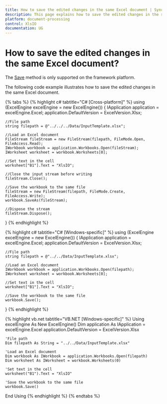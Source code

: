 ```yaml
---
title: How to save the edited changes in the same Excel document | Syncfusion.
description: This page explains how to save the edited changes in the same Excel document using Syncfusion .NET Excel library (XlsIO).
platform: document-processing
control: XlsIO
documentation: UG
---
```


# How to save the edited changes in the same Excel document?

The [Save](https://help.syncfusion.com/cr/file-formats/Syncfusion.XlsIO.IWorkbook.html#Syncfusion_XlsIO_IWorkbook_Save) method is only supported on the framework platform. 

The following code example illustrates how to save the edited changes in the same Excel document.

{% tabs %}
{% highlight c# tabtitle="C# [Cross-platform]" %}
using (ExcelEngine excelEngine = new ExcelEngine())
{
    IApplication application = excelEngine.Excel;
    application.DefaultVersion = ExcelVersion.Xlsx;

    //File path
    string filepath = @"../../../Data/InputTemplate.xlsx";

    //Load an Excel document
    FileStream fileStream = new FileStream(filepath, FileMode.Open, FileAccess.Read);
    IWorkbook workbook = application.Workbooks.Open(fileStream);
    IWorksheet worksheet = workbook.Worksheets[0];

    //Set text in the cell
    worksheet["B1"].Text = "XlsIO";

    //Close the input stream before writing
    fileStream.Close();

    //Save the workbook to the same file
    fileStream = new FileStream(filepath, FileMode.Create, FileAccess.Write);
    workbook.SaveAs(fileStream);

    //Dispose the stream
    fileStream.Dispose();
}
{% endhighlight %}

{% highlight c# tabtitle="C# [Windows-specific]" %}
using (ExcelEngine excelEngine = new ExcelEngine())
{
    IApplication application = excelEngine.Excel;
    application.DefaultVersion = ExcelVersion.Xlsx;

    //File path
    string filepath = @"../../Data/InputTemplate.xlsx";

    //Load an Excel document
    IWorkbook workbook = application.Workbooks.Open(filepath);
    IWorksheet worksheet = workbook.Worksheets[0];

    //Set text in the cell
    worksheet["B1"].Text = "XlsIO"; 

    //Save the workbook to the same file
    workbook.Save();
}
{% endhighlight %}

{% highlight vb.net tabtitle="VB.NET [Windows-specific]" %}
Using excelEngine As New ExcelEngine()
    Dim application As IApplication = excelEngine.Excel
    application.DefaultVersion = ExcelVersion.Xlsx

    'File path
    Dim filepath As String = "../../Data/InputTemplate.xlsx"

    'Load an Excel document
    Dim workbook As IWorkbook = application.Workbooks.Open(filepath)
    Dim worksheet As IWorksheet = workbook.Worksheets(0)

    'Set text in the cell
    worksheet("B1").Text = "XlsIO"

    'Save the workbook to the same file
    workbook.Save()
End Using
{% endhighlight %}
{% endtabs %}